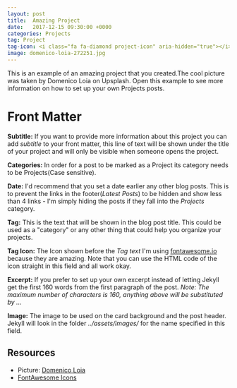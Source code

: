```yaml
---
layout: post
title:  Amazing Project
date:   2017-12-15 09:30:00 +0000
categories: Projects
tag: Project
tag-icon: <i class="fa fa-diamond project-icon" aria-hidden="true"></i>
image: domenico-loia-272251.jpg 
---
```

This is an example of an amazing project that you created.The cool picture was taken by Domenico Loia on Upsplash. Open this example to see more information on how to set up your own Projects posts.


# Front Matter

**Subtitle:** If you want to provide more information about this project you can add _subtitle_ to your front matter, this line of text will be shown under the title of your project and will only be visible when someone opens the project.

**Categories:** In order for a post to be marked as a Project its category needs to be Projects(Case sensitive).

**Date:** I'd recommend that you set a date earlier any other blog posts. This is to prevent the links in the footer(_Latest Posts_) to be hidden and show less than 4 links - I'm simply hiding the posts if they fall into the _Projects_ category.

**Tag:** This is the text that will be shown in the blog post title. This could be used as a "category" or any other thing that could help you organize your projects.

**Tag Icon:** The Icon shown before the _Tag text_ I'm using [fontawesome.io](http://fontawesome.io/) because they are amazing. Note that you can use the HTML code of the icon straight in this field and all work okay.

**Excerpt:** If you prefer to set up your own excerpt instead of letting Jekyll get the first 160 words from the first paragraph of the post. 
_Note: The maximum number of characters is 160, anything above will be substituted by ..._

**Image:** The image to be used on the card background and the post header. Jekyll will look in the folder _../assets/images/_ for the name specified in this field.


## Resources
- Picture: [Domenico Loia](https://unsplash.com/photos/EhTcC9sYXsw)
- [FontAwesome Icons](http://fontawesome.io/)

